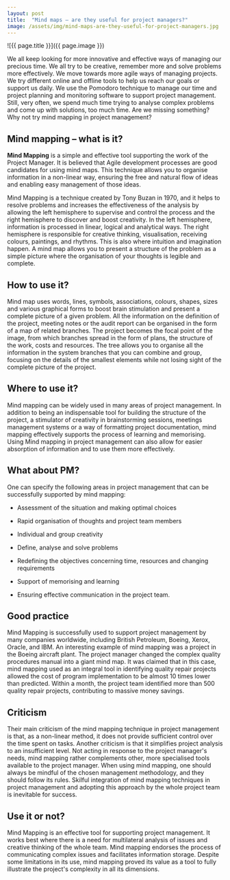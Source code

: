 ```yaml
---
layout: post
title:  "Mind maps – are they useful for project managers?"
image: /assets/img/mind-maps-are-they-useful-for-project-managers.jpg
---
```


![{{ page.title }}]({{ page.image }})

We all keep looking for more innovative and effective ways of managing our precious time. We all try to be creative, remember more and solve problems more effectively. We move towards more agile ways of managing projects. We try different online and offline tools to help us reach our goals or support us daily. We use the Pomodoro technique to manage our time and project planning and monitoring software to support project management. Still, very often, we spend much time trying to analyse complex problems and come up with solutions, too much time. Are we missing something? Why not try mind mapping in project management?
 
## Mind mapping – what is it?

**Mind Mapping** is a simple and effective tool supporting the work of the Project Manager. It is believed that Agile development processes are good candidates for using mind maps. This technique allows you to organise information in a non-linear way, ensuring the free and natural flow of ideas and enabling easy management of those ideas.

Mind Mapping is a technique created by Tony Buzan in 1970, and it helps to resolve problems and increases the effectiveness of the analysis by allowing the left hemisphere to supervise and control the process and the right hemisphere to discover and boost creativity. In the left hemisphere, information is processed in linear, logical and analytical ways. The right hemisphere is responsible for creative thinking, visualisation, receiving colours, paintings, and rhythms. This is also where intuition and imagination happen. A mind map allows you to present a structure of the problem as a simple picture where the organisation of your thoughts is legible and complete.

## How to use it?
Mind map uses words, lines, symbols, associations, colours, shapes, sizes and various graphical forms to boost brain stimulation and present a complete picture of a given problem. All the information on the definition of the project, meeting notes or the audit report can be organised in the form of a map of related branches. The project becomes the focal point of the image, from which branches spread in the form of plans, the structure of the work, costs and resources. The tree allows you to organise all the information in the system branches that you can combine and group, focusing on the details of the smallest elements while not losing sight of the complete picture of the project.

## Where to use it?
Mind mapping can be widely used in many areas of project management. In addition to being an indispensable tool for building the structure of the project, a stimulator of creativity in brainstorming sessions, meetings management systems or a way of formatting project documentation, mind mapping effectively supports the process of learning and memorising. Using Mind mapping in project management can also allow for easier absorption of information and to use them more effectively.

## What about PM?
One can specify the following areas in project management that can be successfully supported by mind mapping:

- Assessment of the situation and making optimal choices
  
- Rapid organisation of thoughts and project team members
  
- Individual and group creativity

- Define, analyse and solve problems

- Redefining the objectives concerning time, resources and changing requirements

- Support of memorising and learning

- Ensuring effective communication in the project team.
  
## Good practice
Mind Mapping is successfully used to support project management by many companies worldwide, including British Petroleum, Boeing, Xerox, Oracle, and IBM. An interesting example of mind mapping was a project in the Boeing aircraft plant. The project manager changed the complex quality procedures manual into a giant mind map. It was claimed that in this case, mind mapping used as an integral tool in identifying quality repair projects allowed the cost of program implementation to be almost 10 times lower than predicted. Within a month, the project team identified more than 500 quality repair projects, contributing to massive money savings.

## Criticism
Their main criticism of the mind mapping technique in project management is that, as a non-linear method, it does not provide sufficient control over the time spent on tasks. Another criticism is that it simplifies project analysis to an insufficient level. Not acting in response to the project manager's needs, mind mapping rather complements other, more specialised tools available to the project manager. When using mind mapping, one should always be mindful of the chosen management methodology, and they should follow its rules. Skilful integration of mind mapping techniques in project management and adopting this approach by the whole project team is inevitable for success.

## Use it or not?
Mind Mapping is an effective tool for supporting project management. It works best where there is a need for multilateral analysis of issues and creative thinking of the whole team. Mind mapping endorses the process of communicating complex issues and facilitates information storage. Despite some limitations in its use, mind mapping proved its value as a tool to fully illustrate the project's complexity in all its dimensions.
